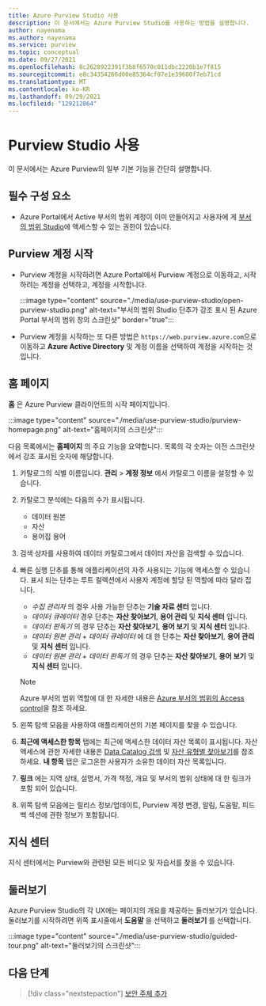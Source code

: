 ```yaml
---
title: Azure Purview Studio 사용
description: 이 문서에서는 Azure Purview Studio를 사용하는 방법을 설명합니다.
author: nayenama
ms.author: nayenama
ms.service: purview
ms.topic: conceptual
ms.date: 09/27/2021
ms.openlocfilehash: 8c2628922391f3b8f6570c011dbc2220b1e7f815
ms.sourcegitcommit: e8c34354266d00e85364cf07e1e39600f7eb71cd
ms.translationtype: MT
ms.contentlocale: ko-KR
ms.lasthandoff: 09/29/2021
ms.locfileid: "129212864"
---
```

# <a name="use-purview-studio"></a>Purview Studio 사용

이 문서에서는 Azure Purview의 일부 기본 기능을 간단히 설명합니다.

## <a name="prerequisites"></a>필수 구성 요소

* Azure Portal에서 Active 부서의 범위 계정이 이미 만들어지고 사용자에 게 [부서의 범위 Studio](https://web.purview.azure.com/resource/)에 액세스할 수 있는 권한이 있습니다.

## <a name="launch-purview-account"></a>Purview 계정 시작

* Purview 계정을 시작하려면 Azure Portal에서 Purview 계정으로 이동하고, 시작하려는 계정을 선택하고, 계정을 시작합니다.

  :::image type="content" source="./media/use-purview-studio/open-purview-studio.png" alt-text="부서의 범위 Studio 단추가 강조 표시 된 Azure Portal 부서의 범위 창의 스크린샷" border="true":::

* Purview 계정을 시작하는 또 다른 방법은 `https://web.purview.azure.com`으로 이동하고 **Azure Active Directory** 및 계정 이름을 선택하여 계정을 시작하는 것입니다.

## <a name="home-page"></a>홈 페이지

**홈** 은 Azure Purview 클라이언트의 시작 페이지입니다.

:::image type="content" source="./media/use-purview-studio/purview-homepage.png" alt-text="홈페이지의 스크린샷":::

다음 목록에서는 **홈페이지** 의 주요 기능을 요약합니다. 목록의 각 숫자는 이전 스크린샷에서 강조 표시된 숫자에 해당합니다.

1. 카탈로그의 식별 이름입니다. **관리**  >  **계정 정보** 에서 카탈로그 이름을 설정할 수 있습니다.

2. 카탈로그 분석에는 다음의 수가 표시됩니다.

   * 데이터 원본
   * 자산
   * 용어집 용어

3. 검색 상자를 사용하여 데이터 카탈로그에서 데이터 자산을 검색할 수 있습니다.

4. 빠른 실행 단추를 통해 애플리케이션의 자주 사용되는 기능에 액세스할 수 있습니다. 표시 되는 단추는 루트 컬렉션에서 사용자 계정에 할당 된 역할에 따라 달라 집니다.

   * *수집 관리자* 의 경우 사용 가능한 단추는 **기술 자료 센터** 입니다.
   * *데이터 큐레이터* 경우 단추는 **자산 찾아보기**, **용어 관리** 및 **지식 센터** 입니다.
   * *데이터 판독기* 의 경우 단추는 **자산 찾아보기**, **용어 보기** 및 **지식 센터** 입니다.
   * *데이터 원본 관리*  +  *데이터 큐레이터* 에 대 한 단추는 **자산 찾아보기**, **용어 관리** 및 **지식 센터** 입니다.
   * *데이터 원본 관리*  +  *데이터 판독기* 의 경우 단추는 **자산 찾아보기**, **용어 보기** 및 **지식 센터** 입니다.
  
   > [!NOTE]
   > Azure 부서의 범위 역할에 대 한 자세한 내용은 [Azure 부서의 범위의 Access control](catalog-permissions.md)을 참조 하세요.

5. 왼쪽 탐색 모음을 사용하여 애플리케이션의 기본 페이지를 찾을 수 있습니다.   
6. **최근에 액세스한 항목** 탭에는 최근에 액세스한 데이터 자산 목록이 표시됩니다. 자산 액세스에 관한 자세한 내용은 [Data Catalog 검색](how-to-search-catalog.md) 및 [자산 유형별 찾아보기](how-to-browse-catalog.md#browse-experience)를 참조하세요.  **내 항목** 탭은 로그온한 사용자가 소유한 데이터 자산 목록입니다.
7. **링크** 에는 지역 상태, 설명서, 가격 책정, 개요 및 부서의 범위 상태에 대 한 링크가 포함 되어 있습니다.
8. 위쪽 탐색 모음에는 릴리스 정보/업데이트, Purview 계정 변경, 알림, 도움말, 피드백 섹션에 관한 정보가 포함됩니다.

## <a name="knowledge-center"></a>지식 센터

지식 센터에서는 Purview와 관련된 모든 비디오 및 자습서를 찾을 수 있습니다.

## <a name="guided-tours"></a>둘러보기

Azure Purview Studio의 각 UX에는 페이지의 개요를 제공하는 둘러보기가 있습니다. 둘러보기를 시작하려면 위쪽 표시줄에서 **도움말** 을 선택하고 **둘러보기** 를 선택합니다.

:::image type="content" source="./media/use-purview-studio/guided-tour.png" alt-text="둘러보기의 스크린샷":::

## <a name="next-steps"></a>다음 단계

> [!div class="nextstepaction"]
> [보안 주체 추가](tutorial-scan-data.md)
